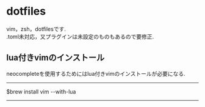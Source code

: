 # dotfiles
vim，zsh，dotfilesです.  
.toml未対応，又プラグインは未設定のものもあるので要修正.  


## lua付きvimのインストール
neocompleteを使用するためにはlua付きvimのインストールが必要になる.
  

***
$brew install vim --with-lua
***
  
  
  
 <!-- 
## ローカルへのvimのインストール
業務上，管理者権限が与えられていない場合vimのupgradeは面倒なものになるのでメモ書き.  
  
#### ローカルへbrewをインストール
/opt/homebrew ディレクトリの作成.
***
$mkdir -p ~/opt/hombrew
$cd ~/opt
$chown ${USER}:staff homebrew
***
  
brew のインストール.
***
$curl -L https://github.com/Homebrew/homebrew/tarball/master | tar xz --strip 1 -C homebrew
***
  
実行パスの設定.  
***
$export PATH=$PATH:~/opt/homebrew/bin
***
  
キャッシュパスの設定.  
***
export HOMEBREW_CACHE=~/opt/homebrew/cache
***
-->

